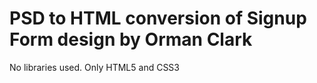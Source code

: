 # PSD to HTML conversion of Signup Form design by Orman Clark
No libraries used. Only HTML5 and CSS3

